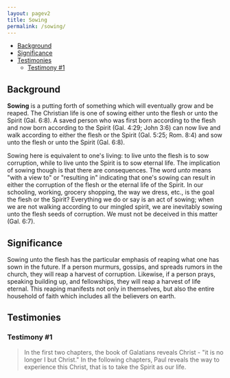 ```yaml
---
layout: pagev2
title: Sowing
permalink: /sowing/
---
```

- [Background](#background)
- [Significance](#significance)
- [Testimonies](#testimonies)
  - [Testimony #1](#testimony-1)

## Background

**Sowing** is a putting forth of something which will eventually grow and be reaped. The Christian life is one of sowing either unto the flesh or unto the Spirit (Gal. 6:8). A saved person who was first born according to the flesh and now born according to the Spirit (Gal. 4:29; John 3:6) can now live and walk according to either the flesh or the Spirit (Gal. 5:25; Rom. 8:4) and sow unto the flesh or unto the Spirit (Gal. 6:8).

Sowing here is equivalent to one's living: to live unto the flesh is to sow corruption, while to live unto the Spirit is to sow eternal life. The implication of sowing though is that there are consequences. The word *unto* means "with a view to" or "resulting in" indicating that one's sowing can result in either the corruption of the flesh or the eternal life of the Spirit. In our schooling, working, grocery shopping, the way we dress, etc., is the goal the flesh or the Spirit? Everything we do or say is an act of sowing; when we are not walking according to our mingled spirit, we are inevitably sowing unto the flesh seeds of corruption. We must not be deceived in this matter (Gal. 6:7).

## Significance

Sowing unto the flesh has the particular emphasis of reaping what one has sown in the future. If a person murmurs, gossips, and spreads rumors in the church, they will reap a harvest of corruption. Likewise, if a person prays, speaking building up, and fellowships, they will reap a harvest of life eternal. This reaping manifests not only in themselves, but also the entire household of faith which includes all the believers on earth. 

## Testimonies

### Testimony #1

>In the first two chapters, the book of Galatians reveals Christ - "it is no longer I but Christ." In the following chapters, Paul reveals the way to experience this Christ, that is to take the Spirit as our life. 